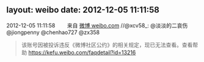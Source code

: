 layout: weibo
date: 2012-12-05 11:11:58
---
<meta name="referrer" content="no-referrer" />

2012-12-05 11:11:58  &nbsp;&nbsp;&nbsp;&nbsp;&nbsp;&nbsp; 来自 <a href="http://weibo.com/" rel="nofollow">微博 weibo.com</a>
//@xcv58_: @淡淡的二哀伤 @jiongpenny @chenhao727 @zx358
>  该账号因被投诉违反《微博社区公约》的相关规定，现已无法查看。查看帮助 https://kefu.weibo.com/faqdetail?id=13216
